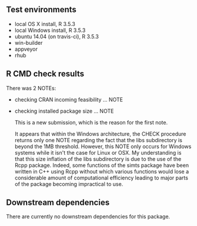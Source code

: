 ## Test environments

* local OS X install, R 3.5.3
* local Windows install, R 3.5.3
* ubuntu 14.04 (on travis-ci), R 3.5.3
* win-builder
* appveyor
* rhub


## R CMD check results

There was 2 NOTEs:

* checking CRAN incoming feasibility ... NOTE
* checking installed package size ... NOTE

  This is a new submission, which is the reason for the first note.
  
  It appears that within the Windows architecture, the CHECK procedure returns only one NOTE regarding the fact that the libs subdirectory is beyond the 1MB threshold. However, this NOTE only occurs for Windows systems while it isn't the case for Linux or OSX. My understanding is that this size inflation of the libs subdirectory is due to the use of the Rcpp package. Indeed, some functions of the simts package have been written in C++ using Rcpp without which various functions would lose a considerable amount of computational efficiency leading to major parts of the package becoming impractical to use.


## Downstream dependencies

There are currently no downstream dependencies for this package.